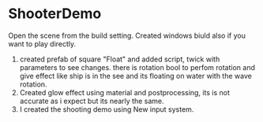 # ShooterDemo

Open the scene from the build setting.
Created windows biuld also if you want to play directly.

1. created prefab of square "Float" and added script, twick with parameters to see changes. there is rotation bool to perfom rotation and give effect like ship is in the see and its floating on water with the wave rotation.
2. Created glow effect using material and postprocessing, its is not accurate as i expect but its nearly the same.
3. I created the shooting demo using New input system.